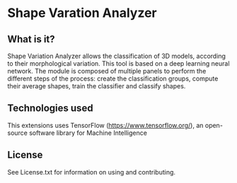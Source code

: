 # Shape Varation Analyzer


## What is it?
Shape Variation Analyzer allows the classification of 3D models, according to their morphological variation. This tool is based on a deep learning neural network.
The module is composed of multiple panels to perform the different steps of the process: create the classification groups, compute their average shapes, train the classifier and classify shapes. 


## Technologies used 
This extensions uses TensorFlow (https://www.tensorflow.org/), an open-source software library for Machine Intelligence

## License

See License.txt for information on using and contributing.

